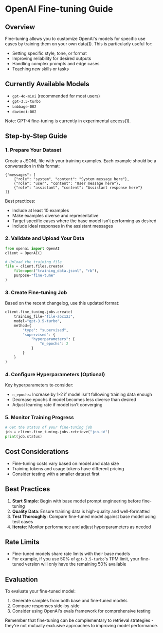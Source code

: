 # OpenAI Fine-tuning Guide

## Overview
Fine-tuning allows you to customize OpenAI's models for specific use cases by training them on your own data([1](https://platform.openai.com/docs/guides/fine-tuning)). This is particularly useful for:

- Setting specific style, tone, or format
- Improving reliability for desired outputs
- Handling complex prompts and edge cases
- Teaching new skills or tasks

## Currently Available Models

- `gpt-4o-mini` (recommended for most users)
- `gpt-3.5-turbo` 
- `babbage-002`
- `davinci-002`

Note: GPT-4 fine-tuning is currently in experimental access([1](https://platform.openai.com/docs/guides/fine-tuning)).

## Step-by-Step Guide

### 1. Prepare Your Dataset

Create a JSONL file with your training examples. Each example should be a conversation in this format:

```jsonl
{"messages": [
    {"role": "system", "content": "System message here"},
    {"role": "user", "content": "User message here"},
    {"role": "assistant", "content": "Assistant response here"}
]}
```

Best practices:
- Include at least 10 examples
- Make examples diverse and representative
- Target specific cases where the base model isn't performing as desired
- Include ideal responses in the assistant messages

### 2. Validate and Upload Your Data

```python
from openai import OpenAI
client = OpenAI()

# Upload the training file
file = client.files.create(
    file=open("training_data.jsonl", "rb"),
    purpose="fine-tune"
)
```

### 3. Create Fine-tuning Job

Based on the recent changelog, use this updated format:

```python
client.fine_tuning.jobs.create(
    training_file="file-abc123",
    model="gpt-3.5-turbo",
    method={
        "type": "supervised",
        "supervised": {
            "hyperparameters": {
                "n_epochs": 2
            }
        }
    }
)
```

### 4. Configure Hyperparameters (Optional)

Key hyperparameters to consider:
- `n_epochs`: Increase by 1-2 if model isn't following training data enough
- Decrease epochs if model becomes less diverse than desired
- Adjust learning rate if model isn't converging

### 5. Monitor Training Progress

```python
# Get the status of your fine-tuning job
job = client.fine_tuning.jobs.retrieve("job-id")
print(job.status)
```

## Cost Considerations

- Fine-tuning costs vary based on model and data size
- Training tokens and usage tokens have different pricing
- Consider testing with a smaller dataset first

## Best Practices

1. **Start Simple**: Begin with base model prompt engineering before fine-tuning
2. **Quality Data**: Ensure training data is high-quality and well-formatted
3. **Test Thoroughly**: Compare fine-tuned model against base model using test cases
4. **Iterate**: Monitor performance and adjust hyperparameters as needed

## Rate Limits

- Fine-tuned models share rate limits with their base models
- For example, if you use 50% of `gpt-3.5-turbo`'s TPM limit, your fine-tuned version will only have the remaining 50% available

## Evaluation

To evaluate your fine-tuned model:
1. Generate samples from both base and fine-tuned models
2. Compare responses side-by-side
3. Consider using OpenAI's evals framework for comprehensive testing

Remember that fine-tuning can be complementary to retrieval strategies - they're not mutually exclusive approaches to improving model performance.
